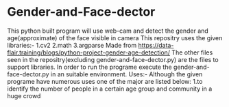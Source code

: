 # Gender-and-Face-dector
This python built program will use web-cam and detect the gender and age(approximate) of the face visible in camera
This repositry uses the given libraries:-
1.cv2
2.math
3.argparse
Made from https://data-flair.training/blogs/python-project-gender-age-detection/
The other files seen in the repositry(excluding gender-and-face-dector.py) are the files to support libraries.
In order to run the programe execute the gender-and-face-dector.py in an suitable environment.
Uses:- 
Although the given programe have numerous uses one of the major are listed below:
1.to identify the number of people in a certain age group and community in a huge crowd

